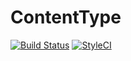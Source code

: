 ContentType
==================

[![Build Status](https://travis-ci.org/symfony-cmf/content-type-bundle.svg?branch=master)](https://travis-ci.org/symfony-cmf/content-type-bundle)
[![StyleCI](https://styleci.io/repos/<repo-id>/shield)](https://styleci.io/repos/<repo-id>)
